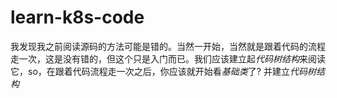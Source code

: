 # learn-k8s-code

我发现我之前阅读源码的方法可能是错的。当然一开始，当然就是跟着代码的流程走一次，这是没有错的，但这个只是入门而已。我们应该建立起*代码树结构*来阅读它，so，在跟着代码流程走一次之后，你应该就开始看*基础类*了? 并建立*代码树结构*


